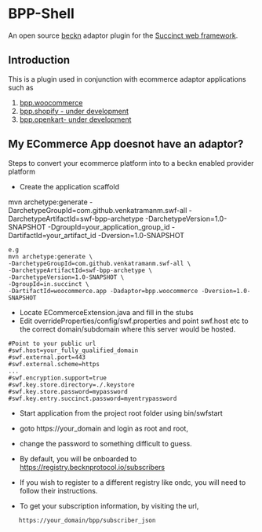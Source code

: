 # BPP-Shell
An open source [beckn](https://becknprotocol.io) adaptor plugin for the [Succinct web framework](https://succinct.in).

## Introduction

This is a plugin used in conjunction with ecommerce adaptor applications such as 

1. [bpp.woocommerce](https://github.com/venkatramanm/bpp.woocommerce) 
2. [bpp.shopify - under development](https://github.com/venkatramanm/bpp.shopify) 
3. [bpp.openkart- under development](https://github.com/venkatramanm/bpp.openkart)


## My ECommerce App doesnot have an adaptor?
Steps to convert your ecommerce platform into to a beckn enabled provider platform 

*  Create the application scaffold 

mvn archetype:generate -DarchetypeGroupId=com.github.venkatramanm.swf-all  -DarchetypeArtifactId=swf-bpp-archetype -DarchetypeVersion=1.0-SNAPSHOT -DgroupId=your_application_group_id -DartifactId=your_artifact_id -Dversion=1.0-SNAPSHOT

```	
e.g 
mvn archetype:generate \
-DarchetypeGroupId=com.github.venkatramanm.swf-all \
-DarchetypeArtifactId=swf-bpp-archetype \
-DarchetypeVersion=1.0-SNAPSHOT \
-DgroupId=in.succinct \
-DartifactId=woocommerce.app -Dadaptor=bpp.woocommerce -Dversion=1.0-SNAPSHOT
```
	
* Locate ECommerceExtension.java and fill in the stubs
* Edit  overrideProperties/config/swf.properties and point swf.host etc to the correct domain/subdomain where this server would be hosted.
 
``` 
#Point to your public url 
#swf.host=your_fully_qualified_domain
#swf.external.port=443
#swf.external.scheme=https
...
#swf.encryption.support=true
#swf.key.store.directory=./.keystore
#swf.key.store.password=mypassword
#swf.key.entry.succinct.password=myentrypassword

```
* Start application from the project root folder using bin/swfstart
* goto https://your_domain and login as root and root, 
* change the password to something difficult to guess.
* By default, you will be onboarded to https://registry.becknprotocol.io/subscribers


* If you wish to register to a different registry like ondc, you will need to follow their instructions. 
* To get your subscription information, by visiting the url,
```
   https://your_domain/bpp/subscriber_json
```
